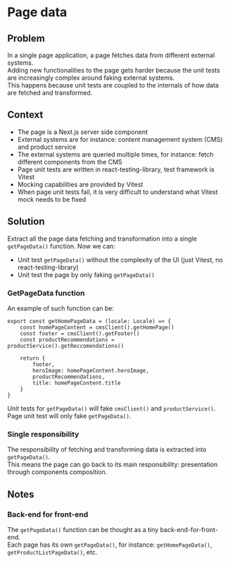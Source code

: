 # Page data

## Problem
In a single page application, a page fetches data from different external systems.  
Adding new functionalities to the page gets harder because the unit tests are increasingly complex around faking external systems.  
This happens because unit tests are coupled to the internals of how data are fetched and transformed.

## Context
- The page is a Next.js server side component
- External systems are for instance: content management system (CMS) and product service
- The external systems are queried multiple times, for instance: fetch different components from the CMS
- Page unit tests are written in react-testing-library, test framework is Vitest
- Mocking capabilities are provided by Vitest
- When page unit tests fail, it is very difficult to understand what Vitest mock needs to be fixed

## Solution
Extract all the page data fetching and transformation into a single `getPageData()` function.
Now we can:
- Unit test `getPageData()` without the complexity of the UI (just Vitest, no react-testing-library)
- Unit test the page by only faking `getPageData()`

### GetPageData function
An example of such function can be:
```
export const getHomePageData = (locale: Locale) => {
    const homePageContent = cmsClient().getHomePage() 
    const footer = cmsClient().getFooter() 
    const productRecommendations = productService().getReccomendations() 
    
    return {
        footer,
        heroImage: homePageContent.heroImage,
        productRecommendations,
        title: homePageContent.title
    }
} 
```

Unit tests for `getPageData()` will fake `cmsClient()` and `productService()`.
Page unit test will only fake `getPageData()`.

### Single responsibility
The responsibility of fetching and transforming data is extracted into `getPageData()`.   
This means the page can go back to its main responsibility: presentation through components composition.

## Notes

### Back-end for front-end
The `getPageData()` function can be thought as a tiny back-end-for-front-end.  
Each page has its own `getPageData()`, for instance: `getHomePageData()`, `getProductListPageData()`, etc.
